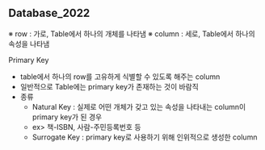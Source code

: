 ## Database_2022

※ row : 가로, Table에서 하나의 개체를 나타냄
※ column : 세로, Table에서 하나의 속성을 나타냄

Primary Key
 - table에서 하나의 row를 고유하게 식별할 수 있도록 해주는 column
 - 일반적으로 Table에는 primary key가 존재하는 것이 바람직
 - 종류
   - Natural Key : 실제로 어떤 개체가 갖고 있는 속성을 나타내는 column이 primary key가 된 경우
    - ex> 책-ISBN, 사람-주민등록번호 등
   - Surrogate Key : primary key로 사용하기 위해 인위적으로 생성한 column
